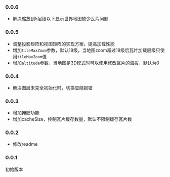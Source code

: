 ### 0.0.6
* 解决缩放到5层级以下显示世界地图缺少瓦片问题

### 0.0.5
* 调整投影矩阵和视图矩阵的实现方案，提高加载性能
* 增加`tileMaxZoom`参数，默认18级，当地图zoom超过18级后瓦片加载层级只使用`tileMaxZoom`值
* 增加`altitude`参数，当地图是3D模式时可以使用修改瓦片的海拔，默认为0

### 0.0.4
* 解决图层未完全初始化时，切换显隐报错

### 0.0.3
* 增加掩膜功能
* 增加cacheSize，控制瓦片缓存数量，默认不限制缓存瓦片数

### 0.0.2
* 修改readme

### 0.0.1
初始版本
